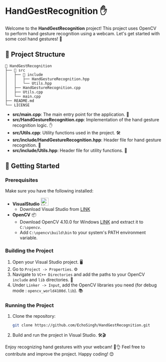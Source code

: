 # HandGestRecognition ✋

Welcome to the **HandGestRecognition** project! This project uses OpenCV to perform hand gesture recognition using a webcam. Let's get started with some cool hand gestures! 🤘

## 📁 Project Structure
```plaintext
📂 HandGestRecognition
├── 📂 src
│   ├── 📂 include
│   │   ├── HandGestureRecognition.hpp
│   │   └── Utils.hpp
│   ├── HandGestureRecognition.cpp
│   ├── Utils.cpp
│   └── main.cpp
├── README.md
└── LICENSE
```
- **src/main.cpp**: The main entry point for the application. 🚀
- **src/HandGestureRecognition.cpp**: Implementation of the hand gesture recognition logic. ✋
- **src/Utils.cpp**: Utility functions used in the project. 🛠️
- **src/include/HandGestureRecognition.hpp**: Header file for hand gesture recognition. 📄
- **src/include/Utils.hpp**: Header file for utility functions. 📄

## 🚀 Getting Started

### Prerequisites

Make sure you have the following installed:
- **VisualStudio** <img src="https://visualstudio.microsoft.com/wp-content/uploads/2021/10/Product-Icon.svg" alt="Visual Studio" width="25" height="25">
  - Download Visual Studio from [LINK](https://visualstudio.microsoft.com/thank-you-downloading-visual-studio/?sku=Community&channel=Release&version=VS2022&source=VSLandingPage&cid=2030&passive=false)
- **OpenCV** 📦
  - Download OpenCV 4.10.0 for Windows [LINK](https://opencv.org/releases/) and extract it to `C:\opencv`.
  - Add `C:\opencv\build\bin` to your system's PATH environment variable.

### Building the Project

1. Open your Visual Studio project. 🖥️
2. Go to `Project -> Properties`. ⚙️
3. Navigate to `VC++ Directories` and add the paths to your OpenCV `include` and `lib` directories. 📂
4. Under `Linker -> Input`, add the OpenCV libraries you need (for debug mode : `opencv_world4100d.lib`). 📚

### Running the Project

1. Clone the repository:
   ```bash
   git clone https://github.com/EchoSingh/HandGestRecognition.git
    ```
2. Build and run the project in Visual Studio. 🛠️🎬

Enjoy recognizing hand gestures with your webcam! 📸👌
Feel free to contribute and improve the project. Happy coding! 😊

